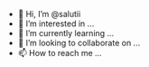 - 👋 Hi, I’m @salutii
- 👀 I’m interested in ...
- 🌱 I’m currently learning ...
- 💞️ I’m looking to collaborate on ...
- 📫 How to reach me ...

<!---
salutii/salutii is a ✨ special ✨ repository because its `README.md` (this file) appears on your GitHub profile.
You can click the Preview link to take a look at your changes.
--->
